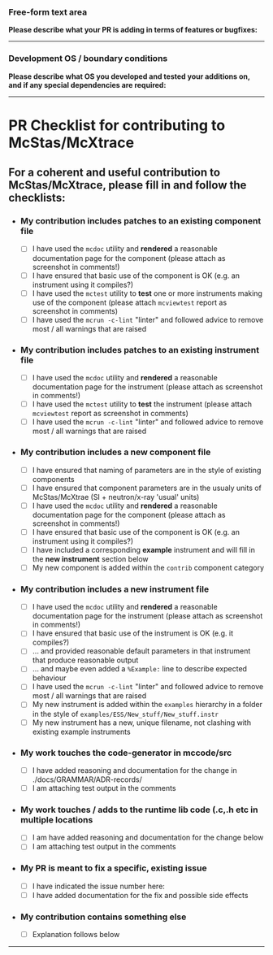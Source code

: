 ### Free-form text area
**Please describe what your PR is adding in terms of features or bugfixes:**

--------------
### Development OS / boundary conditions
**Please describe what OS you developed and tested your additions on, and if any special dependencies are required:**

--------------
# PR Checklist for contributing to McStas/McXtrace
## For a coherent and useful contribution to McStas/McXtrace, please fill in and follow the checklists:
* ### My contribution includes patches to an **existing component** file
  * [ ] I have used the `mcdoc` utility and **rendered** a reasonable documentation page for the component (please attach as screenshot in comments!)
  * [ ] I have ensured that basic use of the component is OK (e.g. an instrument using it compiles?)
  * [ ] I have used the `mctest` utility to **test** one or more instruments making use of the component (please attach `mcviewtest` report as screenshot in comments)
  * [ ] I have used the `mcrun -c-lint` "linter" and followed advice to remove most / all warnings that are raised
* ### My contribution includes patches to an **existing** instrument file
  * [ ] I have used the `mcdoc` utility and **rendered** a reasonable documentation page for the instrument (please attach as screenshot in comments!)
  * [ ] I have used the `mctest` utility to **test** the instrument (please attach `mcviewtest` report as screenshot in comments)
  * [ ] I have used the `mcrun -c-lint` "linter" and followed advice to remove most / all warnings that are raised
* ### My contribution includes a **new component** file
  * [ ] I have ensured that naming of parameters are in the style of existing components
  * [ ] I have ensured that component parameters are in the usualy units of McStas/McXtrae (SI + neutron/x-ray 'usual' units)
  * [ ] I have used the `mcdoc` utility and **rendered** a reasonable documentation page for the component (please attach as screenshot in comments!)
  * [ ] I have ensured that basic use of the component is OK (e.g. an instrument using it compiles?)
  * [ ] I have included a corresponding **example** instrument and will fill in the **new instrument** section below
  * [ ] My new component is added within the `contrib` component category
* ### My contribution includes a **new instrument** file
  * [ ] I have used the `mcdoc` utility and **rendered** a reasonable documentation page for the instrument (please attach as screenshot in comments!)
  * [ ] I have ensured that basic use of the instrument is OK (e.g. it compiles?)
  * [ ] ... and provided reasonable default parameters in that instrument that produce reasonable output
  * [ ] ... and maybe even added a `%Example:` line to describe expected behaviour
  * [ ] I have used the `mcrun -c-lint` "linter" and followed advice to remove most / all warnings that are raised
  * [ ] My new instrument is added within the `examples` hierarchy in a folder in the style of `examples/ESS/New_stuff/New_stuff.instr`
  * [ ] My new instrument has a new, unique filename, not clashing with existing example instruments
* ### My work touches the code-generator in mccode/src
  * [ ] I have added reasoning and documentation for the change in ./docs/GRAMMAR/ADR-records/
  * [ ] I am attaching test output in the comments
* ### My work touches / adds to the runtime lib code (.c,.h etc in multiple locations
  * [ ] I am have added reasoning and documentation for the change below
  * [ ] I am attaching test output in the comments
* ### My PR is meant to fix a specific, existing issue
  * [ ] I have indicated the issue number here:
  * [ ] I have added documentation for the fix and possible side effects
* ### My contribution contains something else
  * [ ] Explanation follows below

--------------



